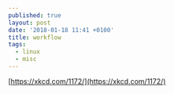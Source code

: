 ```yaml
---
published: true
layout: post
date: '2018-01-18 11:41 +0100'
title: workflow
tags:
  - linux
  - misc
---
```

[https://xkcd.com/1172/](https://xkcd.com/1172/)
